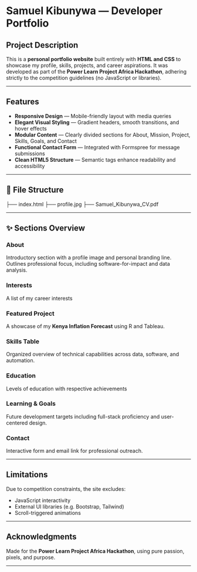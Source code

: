 #  Samuel Kibunywa — Developer Portfolio

##  Project Description
This is a **personal portfolio website** built entirely with **HTML and CSS** to showcase my profile, skills, projects, and career aspirations. It was developed as part of the **Power Learn Project Africa Hackathon**, adhering strictly to the competition guidelines (no JavaScript or libraries).

---

##  Features
- **Responsive Design** — Mobile-friendly layout with media queries
- **Elegant Visual Styling** — Gradient headers, smooth transitions, and hover effects
- **Modular Content** — Clearly divided sections for About, Mission, Project, Skills, Goals, and Contact
- **Functional Contact Form** — Integrated with Formspree for message submissions
- **Clean HTML5 Structure** — Semantic tags enhance readability and accessibility

---

## 📁 File Structure

├── index.html 
├── profile.jpg 
├── Samuel_Kibunywa_CV.pdf

---

## ✨ Sections Overview

### About
Introductory section with a profile image and personal branding line.
Outlines professional focus, including software-for-impact and data analysis.

### Interests
A list of my career interests

###  Featured Project
A showcase of my **Kenya Inflation Forecast** using R and Tableau.

###  Skills Table
Organized overview of technical capabilities across data, software, and automation.

### Education
Levels of education with respective achievements

###  Learning & Goals
Future development targets including full-stack proficiency and user-centered design.

###  Contact
Interactive form and email link for professional outreach.

---

##  Limitations
Due to competition constraints, the site excludes:
- JavaScript interactivity
- External UI libraries (e.g. Bootstrap, Tailwind)
- Scroll-triggered animations

---

##  Acknowledgments
Made for the **Power Learn Project Africa Hackathon**, using pure passion, pixels, and purpose.

---

